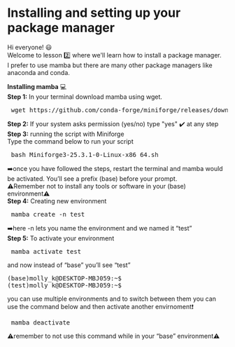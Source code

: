 # Installing and setting up your package manager

Hi everyone! 😃   
Welcome to lesson 2️⃣ where we'll learn how to install a package manager.      
I prefer to use mamba but there are many other package managers like anaconda and conda.   

**Installing mamba** 💻   
**Step 1:** In your terminal download mamba using wget.   
<pre> wget https://github.com/conda-forge/miniforge/releases/download/25.3.1-0/Miniforge3-25.3.1-0-Linux-x86_64.sh </pre>    
**Step 2:** If your system asks permission (yes/no) type "yes" ✔️ at any step  
**Step 3:** running the script with Miniforge  
Type the command below to run your script 
<pre> bash Miniforge3-25.3.1-0-Linux-x86_64.sh </pre> 
➡️once you have followed the steps, restart the terminal and mamba would be activated. You’ll see a prefix (base) before your prompt.       
⚠️Remember not to install any tools or software in your (base) environment⚠️     
**Step 4:** Creating new environment  
<pre> mamba create -n test </pre>  
➡️here -n lets you name the environment and we named it “test”   
**Step 5:** To activate your environment   
<pre> mamba activate test </pre> 
and now instead of “base” you’ll see “test” 
<pre>(base)molly_k@DESKTOP-MBJ059:~$ 
(test)molly_k@DESKTOP-MBJ059:~$ </pre>
you can use multiple environments and to switch between them you can use the command below and then activate another envirnoment❗   
<pre> mamba deactivate </pre>   
⚠️remember to not use this command while in your “base” environment⚠️ 


















